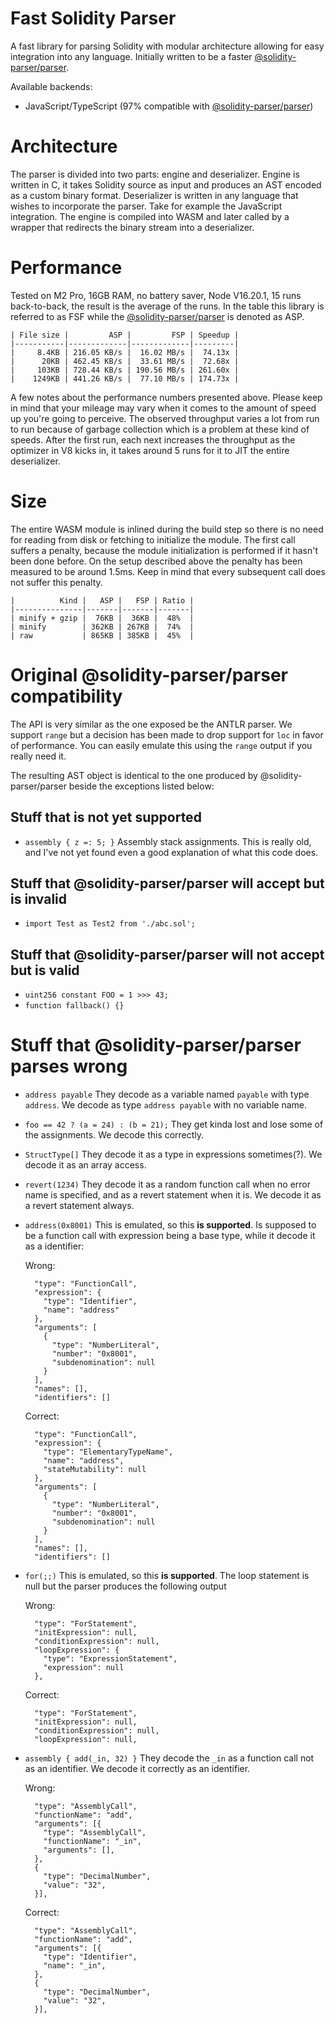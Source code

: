 # Fast Solidity Parser

A fast library for parsing Solidity with modular architecture allowing for easy integration into any language.
Initially written to be a faster [@solidity-parser/parser](https://github.com/solidity-parser/parser).

Available backends:

- JavaScript/TypeScript (97% compatible with [@solidity-parser/parser](https://github.com/solidity-parser/parser))

# Architecture

The parser is divided into two parts: engine and deserializer.
Engine is written in C, it takes Solidity source as input and produces an AST encoded as a custom binary format.
Deserializer is written in any language that wishes to incorporate the parser.
Take for example the JavaScript integration.
The engine is compiled into WASM and later called by a wrapper that redirects the binary stream into a deserializer. 

# Performance

Tested on M2 Pro, 16GB RAM, no battery saver, Node V16.20.1, 15 runs back-to-back, the result is the average of the runs.
In the table this library is referred to as FSF while the [@solidity-parser/parser](https://github.com/solidity-parser/parser) is denoted as ASP.

```
| File size |         ASP |         FSP | Speedup |
|-----------|-------------|-------------|---------|
|     8.4KB | 216.05 KB/s |  16.02 MB/s |  74.13x |
|      20KB | 462.45 KB/s |  33.61 MB/s |  72.68x |
|     103KB | 728.44 KB/s | 190.56 MB/s | 261.60x |
|    1249KB | 441.26 KB/s |  77.10 MB/s | 174.73x |
```

A few notes about the performance numbers presented above.
Please keep in mind that your mileage may vary when it comes to the amount of speed up you're going to perceive.
The observed throughput varies a lot from run to run because of garbage collection which is a problem at these kind of speeds.
After the first run, each next increases the throughput as the optimizer in V8 kicks in, it takes around 5 runs for it to JIT the entire deserializer. 

# Size

The entire WASM module is inlined during the build step so there is no need for reading from disk or fetching to initialize the module.
The first call suffers a penalty, because the module initialization is performed if it hasn't been done before.
On the setup described above the penalty has been measured to be around 1.5ms.
Keep in mind that every subsequent call does not suffer this penalty.

```
|          Kind |   ASP |   FSP | Ratio |
|---------------|-------|-------|-------|
| minify + gzip |  76KB |  36KB |  48%  |
| minify        | 362KB | 267KB |  74%  |
| raw           | 865KB | 385KB |  45%  |
```

# Original @solidity-parser/parser compatibility

The API is very similar as the one exposed be the ANTLR parser.
We support `range` but a decision has been made to drop support for `loc` in favor of performance.
You can easily emulate this using the `range` output if you really need it.

The resulting AST object is identical to the one produced by @solidity-parser/parser beside the exceptions listed below:

## Stuff that is not yet supported

- `assembly { z =: 5; }`
  Assembly stack assignments.
  This is really old, and I've not yet found even a good explanation of what this code does.

## Stuff that @solidity-parser/parser will accept but is invalid

- `import Test as Test2 from './abc.sol';`

## Stuff that @solidity-parser/parser will not accept but is valid

- `uint256 constant FOO = 1 >>> 43;`
- `function fallback() {}`

# Stuff that @solidity-parser/parser parses wrong

- `address payable`
  They decode as a variable named `payable` with type `address`.
  We decode as type `address payable` with no variable name.

- `foo == 42 ? (a = 24) : (b = 21);`
  They get kinda lost and lose some of the assignments.
  We decode this correctly.

- `StructType[]`
  They decode it as a type in expressions sometimes(?).
  We decode it as an array access.

- `revert(1234)`
  They decode it as a random function call when no error name is specified, and as a revert statement when it is.
  We decode it as a revert statement always.

- `address(0x8001)`
  This is emulated, so this **is supported**.
  Is supposed to be a function call with expression being a base type, while it
  decode it as a identifier:

  Wrong:
  ```
    "type": "FunctionCall",
    "expression": {
      "type": "Identifier",
      "name": "address"
    },
    "arguments": [
      {
        "type": "NumberLiteral",
        "number": "0x8001",
        "subdenomination": null
      }
    ],
    "names": [],
    "identifiers": []
  ```

  Correct:
  ```
    "type": "FunctionCall",
    "expression": {
      "type": "ElementaryTypeName",
      "name": "address",
      "stateMutability": null
    },
    "arguments": [
      {
        "type": "NumberLiteral",
        "number": "0x8001",
        "subdenomination": null
      }
    ],
    "names": [],
    "identifiers": []
  ```

- `for(;;)`
  This is emulated, so this **is supported**.
  The loop statement is null but the parser produces the following output

  Wrong:
  ```
    "type": "ForStatement",
    "initExpression": null,
    "conditionExpression": null,
    "loopExpression": {
      "type": "ExpressionStatement",
      "expression": null
    },
  ```

  Correct:
  ```
    "type": "ForStatement",
    "initExpression": null,
    "conditionExpression": null,
    "loopExpression": null,
  ```

- `assembly { add(_in, 32) }`
  They decode the `_in` as a function call not as an identifier.
  We decode it correctly as an identifier.

  Wrong:
  ```
    "type": "AssemblyCall",
    "functionName": "add",
    "arguments": [{
      "type": "AssemblyCall",
      "functionName": "_in",
      "arguments": [],
    },
    {
      "type": "DecimalNumber",
      "value": "32",
    }],
  ```

  Correct:
  ```
    "type": "AssemblyCall",
    "functionName": "add",
    "arguments": [{
      "type": "Identifier",
      "name": "_in",
    },
    {
      "type": "DecimalNumber",
      "value": "32",
    }],
  ```
